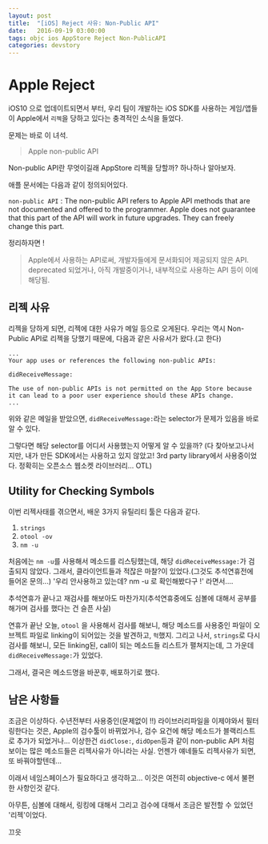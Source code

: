 ```yaml
---
layout: post
title:  "[iOS] Reject 사유: Non-Public API"
date:   2016-09-19 03:00:00
tags: objc ios AppStore Reject Non-PublicAPI
categories: devstory
---
```




# Apple Reject
iOS10 으로 업데이트되면서 부터, 우리 팀이 개발하는 iOS SDK를 사용하는 게임/앱들이 Apple에서 `리젝`을 당하고 있다는 충격적인 소식을 들었다.

문제는 바로 이 녀석.

> Apple non-public API


Non-public API란 무엇이길래 AppStore 리젝을 당할까?
하나하나 알아보자.

애플 문서에는 다음과 같이 정의되어있다.

`non-public API` : The non-public API refers to Apple API methods that are not documented and offered to the programmer. Apple does not guarantee that this part of the API will work in future upgrades. They can freely change this part.

정리하자면 !

> Apple에서 사용하는 API로써, 개발자들에게 문서화되어 제공되지 않은 API.
> deprecated 되었거나, 아직 개발중이거나, 내부적으로 사용하는 API 등이 이에 해당됨.




## 리젝 사유
리젝을 당하게 되면, 리젝에 대한 사유가 메일 등으로 오게된다.
우리는 역시 Non-Public API로 리젝을 당했기 때문에, 다음과 같은 사유서가 왔다.(고 한다)


```
...
Your app uses or references the following non-public APIs:

didReceiveMessage:

The use of non-public APIs is not permitted on the App Store because it can lead to a poor user experience should these APIs change.
...
```

위와 같은 메일을 받았으면, `didReceiveMessage:`라는 selector가 문제가 있음을 바로 알 수 있다.


그렇다면 해당 selector를 어디서 사용했는지 어떻게 알 수 있을까?
(다 찾아보고나서지만, 내가 만든 SDK에서는 사용하고 있지 않았고! 3rd party library에서 사용중이었다. 정확히는 오픈소스 웹소켓 라이브러리... OTL)



## Utility for Checking Symbols
이번 리젝사태를 겪으면서, 배운 3가지 유틸리티 툴은 다음과 같다.
1. `strings`
2. `otool -ov`
3. `nm -u`

처음에는 `nm -u`를 사용해서 메소드를 리스팅했는데, 해당 `didReceiveMessage:`가 검출되지 않았다. 그래서, 클라이언트들과 적잖은 마찰?이 있었다.(그것도 추석연휴전에 들어온 문의...)
'우리 안사용하고 있는데? nm -u 로 확인해봤다구 !' 라면서....

추석연휴가 끝나고 재검사를 해보아도 마찬가지(추석연휴중에도 심볼에 대해서 공부를 해가며 검사를 했다는 건 슬픈 사실)

연휴가 끝난 오늘, `otool` 을 사용해서 검사를 해보니, 해당 메소드를 사용중인 파일이 오브젝트 파일로 linking이 되어있는 것을 발견하고, `헉`했지.
그리고 나서, `strings`로 다시 검사를 해보니, 모든 linking된, call이 되는 메소드들 리스트가 펼쳐지는데, 그 가운데 `didReceiveMessage:`가 있었다.

그래서, 결국은 메소드명을 바꾼후, 배포하기로 했다.


## 남은 사항들
조금은 이상하다. 수년전부터 사용중인(문제없이 !!) 라이브러리파일을 이제야와서 필터링한다는 것은,
Apple의 검수툴이 바뀌었거나, 검수 요건에 해당 메소드가 블랙리스트로 추가가 되었거나...
이상한건 `didClose:`, `didOpen`등과 같이 non-public API 처럼 보이는 많은 메소드들은 리젝사유가 아니라는 사실.
언젠가 얘네들도 리젝사유가 되면, 또 바꿔야할텐데...


이래서 네임스페이스가 필요하다고 생각하고...
이것은 여전히 objective-c 에서 불편한 사항인것 같다.


아무튼, 심볼에 대해서, 링킹에 대해서 그리고 검수에 대해서 조금은 발전할 수 있었던 '리젝'이었다.

끄읏